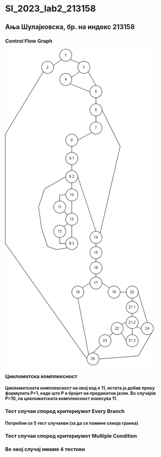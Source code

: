 # SI_2023_lab2_213158
## Ања Шулајковска, бр. на индекс 213158
### Control Flow Graph 
![graf](graf_si.png)
### Цикломатска комплексност
#### Цикломатската комплексност на овој код е 11, истата ја добив преку формулата P+1, каде што P е бројот на предикатни јазли. Во случајoв P=10, па цикломатската комплексност изнесува 11.
### Тест случаи според критериумот Every Branch
#### Потребни се 5 тест случаеви (за да се помине секоја гранка)
### Тест случаи според критериумот Мultiple Condition
### Во овој случај имаме 4 тестови
